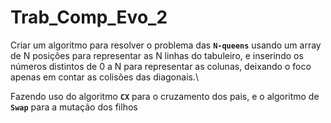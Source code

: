 # Trab_Comp_Evo_2
Criar um algoritmo para resolver o problema das **`N-queens`** usando um array de N posições para representar as N linhas do tabuleiro, e inserindo os números distintos de 0 a N para representar as colunas, deixando o foco apenas em contar as colisões das diagonais.\

Fazendo uso do algoritmo **`CX`** para o cruzamento dos pais, e o algoritmo de **`Swap`** para a mutação dos filhos
